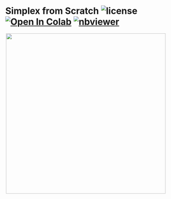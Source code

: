 # Simplex from Scratch ![license](https://img.shields.io/github/license/Pegah-Ardehkhani/Simplex-from-Scratch.svg) <a href="https://colab.research.google.com/github/Pegah-Ardehkhani/Simplex-from-Scratch/blob/main/Simplex.ipynb" target="_parent\"><img src="https://colab.research.google.com/assets/colab-badge.svg" alt="Open In Colab"/></a> [![nbviewer](https://img.shields.io/badge/render-nbviewer-orange.svg)](http://nbviewer.org/github/Pegah-Ardehkhani/Simplex-from-Scratch/blob/main/Simplex.ipynb)

<p align="center">
  <img width="500" height="500" src="https://sciencegems.wordpress.com/wp-content/uploads/2022/05/simplex-2.gif">
</p>
